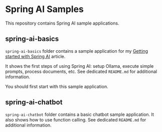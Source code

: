 # Spring AI Samples

This repository contains Spring AI sample applications.

## spring-ai-basics

`spring-ai-basics` folder contains a sample application for my
[Getting started with Spring AI](https://www.adeliosys.fr/articles/spring-ai-basics/) article.

It shows the first steps of using Spring AI: setup Ollama, execute simple prompts, process documents, etc.
See dedicated `README.md` for additional information.

You should first start with this sample application.

## spring-ai-chatbot

`spring-ai-chatbot` folder contains a basic chatbot sample application.
It also shows how to use function calling.
See dedicated `README.md` for additional information.
